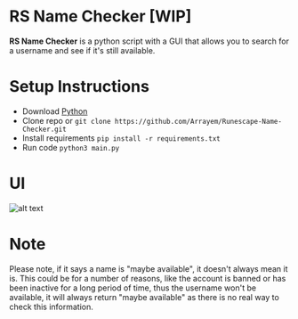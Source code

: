 # RS Name Checker [WIP]
<strong>RS Name Checker</strong> is a python script with a GUI that allows you to search for a username and see if it's still available.
<br />

# Setup Instructions
+ Download [Python](https://www.python.org/)
+ Clone repo or `git clone https://github.com/Arrayem/Runescape-Name-Checker.git`
+ Install requirements `pip install -r requirements.txt`
+ Run code `python3 main.py`

# UI
![alt text](https://github.com/Arrayem/Runescape-Name-Checker/blob/main/images/UI.png?raw=true)

# Note
Please note, if it says a name is "maybe available", it doesn't always mean it is. This could be for a number of reasons, like the account is banned or has been inactive for a long period of time, thus the username won't be available, it will always return "maybe available" as there is no real way to check this information.

